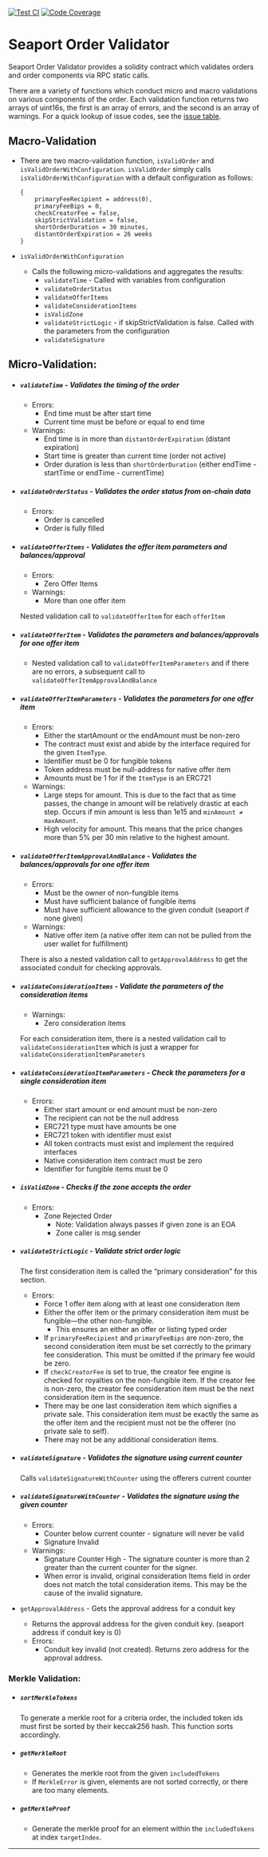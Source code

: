 [![Test CI][ci-badge]][ci-link]
[![Code Coverage][coverage-badge]][coverage-link]

# Seaport Order Validator

Seaport Order Validator provides a solidity contract which validates orders and order components via RPC static calls. 

There are a variety of functions which conduct micro and macro validations on various components of the order. Each validation function returns two arrays of uint16s, the first is an array of errors, and the second is an array of warnings. For a quick lookup of issue codes, see the [issue table](contracts/README.md).

## Macro-Validation

- There are two macro-validation function, `isValidOrder` and `isValidOrderWithConfiguration`. `isValidOrder` simply calls `isValidOrderWithConfiguration` with a default configuration as follows:
    
    ```solidity
    {
    	primaryFeeRecipient = address(0),
    	primaryFeeBips = 0,
    	checkCreatorFee = false,
    	skipStrictValidation = false,
    	shortOrderDuration = 30 minutes,
    	distantOrderExpiration = 26 weeks
    }
    ```
    
- `isValidOrderWithConfiguration`
    - Calls the following micro-validations and aggregates the results:
        - `validateTime` - Called with variables from configuration
        - `validateOrderStatus`
        - `validateOfferItems`
        - `validateConsiderationItems`
        - `isValidZone`
        - `validateStrictLogic` - if skipStrictValidation is false. Called with the parameters from the configuration
        - `validateSignature`

## Micro-Validation:
- ##### `validateTime` - Validates the timing of the order
    - Errors:
        - End time must be after start time
        - Current time must be before or equal to end time
    - Warnings:
        - End time is in more than `distantOrderExpiration` (distant expiration)
        - Start time is greater than current time (order not active)
        - Order duration is less than `shortOrderDuration` (either endTime - startTime or endTime - currentTime)
- ##### `validateOrderStatus` - Validates the order status from on-chain data
    - Errors:
        - Order is cancelled
        - Order is fully filled
- ##### `validateOfferItems` - Validates the offer item parameters and balances/approval
    - Errors:
        - Zero Offer Items
    - Warnings:
        - More than one offer item
    
    Nested validation call to `validateOfferItem` for each `offerItem`
    
- ##### `validateOfferItem` - Validates the parameters and balances/approvals for one offer item
    - Nested validation call to `validateOfferItemParameters` and if there are no errors, a subsequent call to `validateOfferItemApprovalAndBalance`
- ##### `validateOfferItemParameters` - Validates the parameters for one offer item
    - Errors:
        - Either the startAmount or the endAmount must be non-zero
        - The contract must exist and abide by the interface required for the given `ItemType`.
        - Identifier must be 0 for fungible tokens
        - Token address must be null-address for native offer item
        - Amounts must be 1 for if the `ItemType` is an ERC721
    - Warnings:
        - Large steps for amount. This is due to the fact that as time passes, the change in amount will be relatively drastic at each step. Occurs if min amount is less than 1e15 and `minAmount ≠ maxAmount`.
        - High velocity for amount. This means that the price changes more than 5% per 30 min relative to the highest amount.
- ##### `validateOfferItemApprovalAndBalance` - Validates the balances/approvals for one offer item
    - Errors:
        - Must be the owner of non-fungible items
        - Must have sufficient balance of fungible items
        - Must have sufficient allowance to the given conduit (seaport if none given)
    - Warnings:
        - Native offer item (a native offer item can not be pulled from the user wallet for fulfillment)
    
     There is also a nested validation call to `getApprovalAddress` to get the associated conduit for checking approvals.
    
- ##### `validateConsiderationItems` - Validate the parameters of the consideration items
    - Warnings:
        - Zero consideration items
    
    For each consideration item, there is a nested validation call to `validateConsiderationItem` which is just a wrapper for `validateConsiderationItemParameters`
    
- ##### `validateConsiderationItemParameters` - Check the parameters for a single consideration item
    - Errors:
        - Either start amount or end amount must be non-zero
        - The recipient can not be the null address
        - ERC721 type must have amounts be one
        - ERC721 token with identifier must exist
        - All token contracts must exist and implement the required interfaces
        - Native consideration item contract must be zero
        - Identifier for fungible items must be 0
- ##### `isValidZone` - Checks if the zone accepts the order
    - Errors:
        - Zone Rejected Order
            - Note: Validation always passes if given zone is an EOA
            - Zone caller is msg.sender
- ##### `validateStrictLogic` - Validate strict order logic
    
    The first consideration item is called the “primary consideration” for this section.
    
    - Errors:
        - Force 1 offer item along with at least one consideration item
        - Either the offer item or the primary consideration item must be fungible—the other non-fungible.
            - This ensures an either an offer or listing typed order
        - If `primaryFeeRecipient` and `primaryFeeBips` are non-zero, the second consideration item must be set correctly to the primary fee consideration. This must be omitted if the primary fee would be zero.
        - If `checkCreatorFee` is set to true, the creator fee engine is checked for royalties on the non-fungible item. If the creator fee is non-zero, the creator fee consideration item must be the next consideration item in the sequence.
        - There may be one last consideration item which signifies a private sale. This consideration item must be exactly the same as the offer item and the recipient must not be the offerer (no private sale to self).
        - There may not be any additional consideration items.
- ##### `validateSignature` - Validates the signature using current counter
    
    Calls `validateSignatureWithCounter` using the offerers current counter
    
- ##### `validateSignatureWithCounter` - Validates the signature using the given counter
    - Errors:
        - Counter below current counter - signature will never be valid
        - Signature Invalid
    - Warnings:
        - Signature Counter High - The signature counter is more than 2 greater than the current counter for the signer.
        - When error is invalid, original consideration Items field in order does not match the total consideration items. This may be the cause of the invalid signature.
- `getApprovalAddress` - Gets the approval address for a conduit key
    - Returns the approval address for the given conduit key. (seaport address if conduit key is 0)
    - Errors:
        - Conduit key invalid (not created). Returns zero address for the approval address.

### Merkle Validation:

- ##### `sortMerkleTokens`
    
    To generate a merkle root for a criteria order, the included token ids must first be sorted by their keccak256 hash. This function sorts accordingly.
    
- ##### `getMerkleRoot`
    - Generates the merkle root from the given `includedTokens`
    - If `MerkleError` is given, elements are not sorted correctly, or there are too many elements.
- ##### `getMerkleProof`
    - Generate the merkle proof for an element within the `includedTokens` at index `targetIndex`.

---

[ci-badge]: https://github.com/ProjectOpenSea/seaport-order-validator/actions/workflows/test.yml/badge.svg
[ci-link]: https://github.com/ProjectOpenSea/seaport-order-validator/actions/workflows/test.yml
[coverage-badge]: https://coveralls.io/repos/github/ProjectOpenSea/seaport-order-validator/badge.svg?branch=main&t=UvcQpQ
[coverage-link]: https://coveralls.io/github/ProjectOpenSea/seaport-order-validator?branch=main